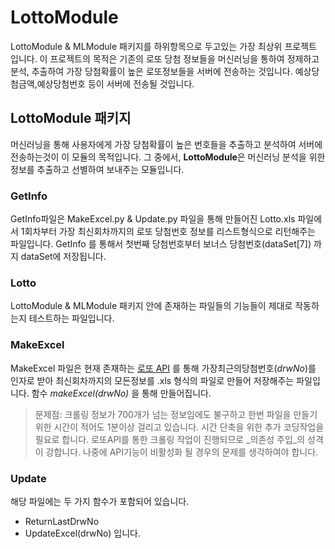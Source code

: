 # LottoModule
LottoModule & MLModule 패키지를 하위항목으로 두고있는 가장 최상위 프로젝트 입니다. 이 프로젝트의 목적은 기존의 로또 당첨 정보들을 머신러닝을 통하여 정제하고 분석, 추출하여 가장 당첨확률이 높은 로또정보들을 서버에 전송하는 것입니다.
예상당첨금액,예상당첨번호 등이 서버에 전송될 것입니다.


## LottoModule 패키지
머신러닝을 통해 사용자에게 가장 당첨확률이 높은 번호들을 추출하고 분석하여 서버에 전송하는것이 이 모듈의 목적입니다.
그 중에서, **LottoModule**은 머신러닝 분석을 위한 정보를 추출하고 선별하여 보내주는 모듈입니다.


### GetInfo
GetInfo파일은 MakeExcel.py & Update.py 파일을 통해 만들어진 Lotto.xls 파일에서 1회차부터 가장 최신회차까지의 로또 당첨번호 정보를 리스트형식으로 리턴해주는 파일입니다. GetInfo 를 통해서 첫번째 당첨번호부터 보너스 당첨번호(dataSet[7]) 까지 dataSet에 저장됩니다.


### Lotto
LottoModule & MLModule 패키지 안에 존재하는 파일들의 기능들이 제대로 작동하는지 테스트하는 파일입니다.


### MakeExcel
MakeExcel 파일은 현재 존재하는 [로또 API](http://www.nlotto.co.kr/common.do?method=getLottoNumber&drwNo=) 를 통해 가장최근의당첨번호(*drwNo*)를 인자로 받아 최신회차까지의 모든정보를 .xls 형식의 파일로 만들어 저장해주는 파일입니다. 함수 *makeExcel(drwNo)* 을 통해 만들어집니다.

> 문제점: 
크롤링 정보가 700개가 넘는 정보임에도 불구하고 한번 파일을 만들기 위한 시간이 적어도 1분이상 걸리고 있습니다. 시간 단축을 위한 추가 코딩작업을 필요로 합니다.
로또API를 통한 크롤링 작업이 진행되므로 _의존성 주입_의 성격이 강합니다. 나중에 API기능이 비활성화 될 경우의 문제를 생각하여야 합니다.


### Update
해당 파일에는 두 가지 함수가 포함되어 있습니다.
* ReturnLastDrwNo
* UpdateExcel(drwNo)
입니다.









